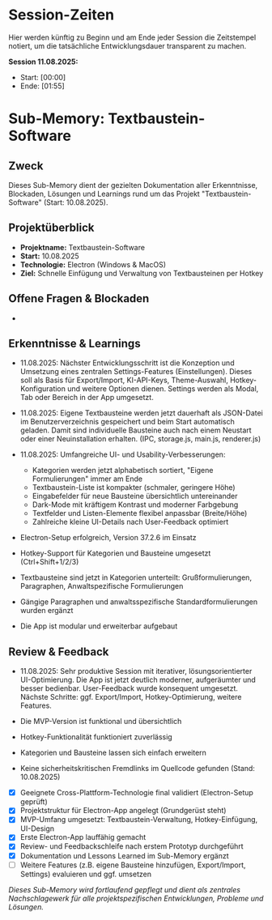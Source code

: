 # Session-Zeiten

Hier werden künftig zu Beginn und am Ende jeder Session die Zeitstempel notiert, um die tatsächliche Entwicklungsdauer transparent zu machen.

**Session 11.08.2025:**

- Start: [00:00]
- Ende: [01:55]

# Sub-Memory: Textbaustein-Software

## Zweck

Dieses Sub-Memory dient der gezielten Dokumentation aller Erkenntnisse, Blockaden, Lösungen und Learnings rund um das Projekt "Textbaustein-Software" (Start: 10.08.2025).

## Projektüberblick

- **Projektname:** Textbaustein-Software
- **Start:** 10.08.2025
- **Technologie:** Electron (Windows & MacOS)
- **Ziel:** Schnelle Einfügung und Verwaltung von Textbausteinen per Hotkey

## Offene Fragen & Blockaden

-

## Erkenntnisse & Learnings

- 11.08.2025: Nächster Entwicklungsschritt ist die Konzeption und Umsetzung eines zentralen Settings-Features (Einstellungen). Dieses soll als Basis für Export/Import, KI-API-Keys, Theme-Auswahl, Hotkey-Konfiguration und weitere Optionen dienen. Settings werden als Modal, Tab oder Bereich in der App umgesetzt.

- 11.08.2025: Eigene Textbausteine werden jetzt dauerhaft als JSON-Datei im Benutzerverzeichnis gespeichert und beim Start automatisch geladen. Damit sind individuelle Bausteine auch nach einem Neustart oder einer Neuinstallation erhalten. (IPC, storage.js, main.js, renderer.js)

- 11.08.2025: Umfangreiche UI- und Usability-Verbesserungen:

  - Kategorien werden jetzt alphabetisch sortiert, "Eigene Formulierungen" immer am Ende
  - Textbaustein-Liste ist kompakter (schmaler, geringere Höhe)
  - Eingabefelder für neue Bausteine übersichtlich untereinander
  - Dark-Mode mit kräftigem Kontrast und moderner Farbgebung
  - Textfelder und Listen-Elemente flexibel anpassbar (Breite/Höhe)
  - Zahlreiche kleine UI-Details nach User-Feedback optimiert

- Electron-Setup erfolgreich, Version 37.2.6 im Einsatz
- Hotkey-Support für Kategorien und Bausteine umgesetzt (Ctrl+Shift+1/2/3)
- Textbausteine sind jetzt in Kategorien unterteilt: Grußformulierungen, Paragraphen, Anwaltspezifische Formulierungen
- Gängige Paragraphen und anwaltsspezifische Standardformulierungen wurden ergänzt
- Die App ist modular und erweiterbar aufgebaut

## Review & Feedback

- 11.08.2025: Sehr produktive Session mit iterativer, lösungsorientierter UI-Optimierung. Die App ist jetzt deutlich moderner, aufgeräumter und besser bedienbar. User-Feedback wurde konsequent umgesetzt. Nächste Schritte: ggf. Export/Import, Hotkey-Optimierung, weitere Features.

- Die MVP-Version ist funktional und übersichtlich
- Hotkey-Funktionalität funktioniert zuverlässig
- Kategorien und Bausteine lassen sich einfach erweitern
- Keine sicherheitskritischen Fremdlinks im Quellcode gefunden (Stand: 10.08.2025)

- [x] Geeignete Cross-Plattform-Technologie final validiert (Electron-Setup geprüft)
- [x] Projektstruktur für Electron-App angelegt (Grundgerüst steht)
- [x] MVP-Umfang umgesetzt: Textbaustein-Verwaltung, Hotkey-Einfügung, UI-Design
- [x] Erste Electron-App lauffähig gemacht
- [x] Review- und Feedbackschleife nach erstem Prototyp durchgeführt
- [x] Dokumentation und Lessons Learned im Sub-Memory ergänzt
- [ ] Weitere Features (z.B. eigene Bausteine hinzufügen, Export/Import, Settings) evaluieren und ggf. umsetzen

_Dieses Sub-Memory wird fortlaufend gepflegt und dient als zentrales Nachschlagewerk für alle projektspezifischen Entwicklungen, Probleme und Lösungen._
